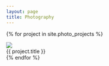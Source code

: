 ```yaml
---
layout: page
title: Photography
---
```

{% for project in site.photo_projects %}
  <div class="project">
    <a href="{{ project.url }}"><img src="{{ project.thumbnail }}"/></a>
    <div class="overlay">
    <div class="text"> {{ project.title }} </div>
    </div>
  </div>
{% endfor %}
